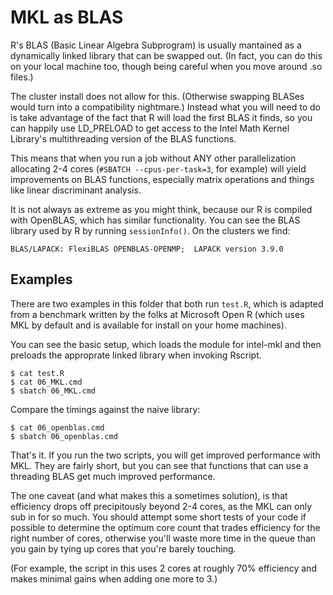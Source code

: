 # MKL as BLAS

R's BLAS (Basic Linear Algebra Subprogram) is usually
mantained as a dynamically linked library that can be swapped
out. (In fact, you can do this on your local machine too, though
being careful when you move around .so files.)

The cluster install does not allow for this. (Otherwise
swapping BLASes would turn into a compatibility nightmare.)
Instead what you will need to do is take advantage of the fact
that R will load the first BLAS it finds, so you can happily use
LD_PRELOAD to get access to the Intel Math Kernel Library's
multithreading version of the BLAS functions.

This means that when you run a job without ANY other parallelization
allocating 2-4 cores (`#SBATCH --cpus-per-task=3`, for example) will yield
improvements on BLAS functions, especially matrix operations and
things like linear discriminant analysis.

It is not always as extreme as you might think, because our R
is compiled with OpenBLAS, which has similar functionality. You can
see the BLAS library used by R by running `sessionInfo()`. On the clusters
we find:

```
BLAS/LAPACK: FlexiBLAS OPENBLAS-OPENMP;  LAPACK version 3.9.0
```

## Examples

There are two examples in this folder that both run `test.R`, which
is adapted from a benchmark written by the folks at Microsoft Open R
(which uses MKL by default and is available for install on your
home machines).

You can see the basic setup, which loads the module for intel-mkl and
then preloads the approprate linked library when invoking Rscript.

```
$ cat test.R
$ cat 06_MKL.cmd
$ sbatch 06_MKL.cmd
```

Compare the timings against the naive library:

```
$ cat 06_openblas.cmd
$ sbatch 06_openblas.cmd
```

That's it. If you run the two scripts, you will get improved performance with MKL.
They are fairly short, but you can see that functions that can use a threading BLAS get much improved performance.

The one caveat (and what makes this a sometimes solution), is that
efficiency drops off precipitously beyond 2-4 cores, as the MKL can
only sub in for so much. You should attempt some short tests of your
code if possible to determine the optimum core count that trades efficiency
for the right number of cores, otherwise you'll waste more time in
the queue than you gain by tying up cores that you're barely touching.

(For example, the script in this uses 2 cores at roughly 70% efficiency
and makes minimal gains when adding one more to 3.)

